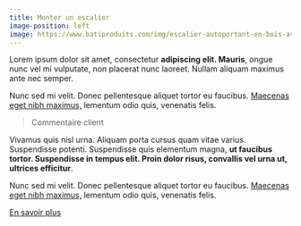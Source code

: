 ```yaml
---
title: Monter un escalier
image-position: left
image: https://www.batiproduits.com/img/escalier-autoportant-en-bois-avec-marches-en-console-ego-zero-007748155-product_maxi.jpg
---
```


Lorem ipsum dolor sit amet, consectetur **adipiscing elit. Mauris**, ongue nunc vel mi vulputate, non placerat nunc laoreet. Nullam aliquam maximus ante nec semper. 

Nunc sed mi velit. Donec pellentesque aliquet tortor eu faucibus. [Maecenas eget nibh maximus,]("/index.php/amenagement-de-jardin") lementum odio quis, venenatis felis. 

> Commentaire client

Vivamus quis nisl urna. Aliquam porta cursus quam vitae varius. Suspendisse potenti. Suspendisse quis elementum magna,  **ut faucibus tortor. Suspendisse in tempus elit. Proin dolor risus, convallis vel urna ut, ultrices efficitur**.

Nunc sed mi velit. Donec pellentesque aliquet tortor eu faucibus. [Maecenas eget nibh maximus,]("/index.php/amenagement-de-jardin") lementum odio quis, venenatis felis. 

<a class="btn btn-primary" href="./Nos%20r%C3%A9alisations/01%20-%20Escaliers.html">En savoir plus</a>
